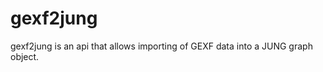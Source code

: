 gexf2jung
=========

gexf2jung is an api that allows importing of GEXF data into a JUNG graph object.